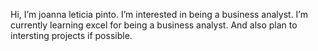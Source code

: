 Hi, I’m joanna leticia pinto. I’m interested in being a business analyst. I’m currently learning excel for being a business analyst. And also plan to intersting projects if possible.
